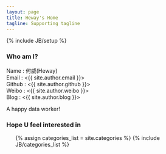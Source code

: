 ```yaml
---
layout: page
title: Heway's Home
tagline: Supporting tagline
---
```

{% include JB/setup %}

### Who am I?

Name : 何威(Heway)  
Email : <{{ site.author.email }}>  
Github : <{{ site.author.github }}>  
Weibo : <{{ site.author.weibo }}>  
Blog : <{{ site.author.blog }}>

A happy data worker!

### Hope U feel interested in

<ul class="tag_box inline">
  {% assign categories_list = site.categories %}
  {% include JB/categories_list %}
</ul>

